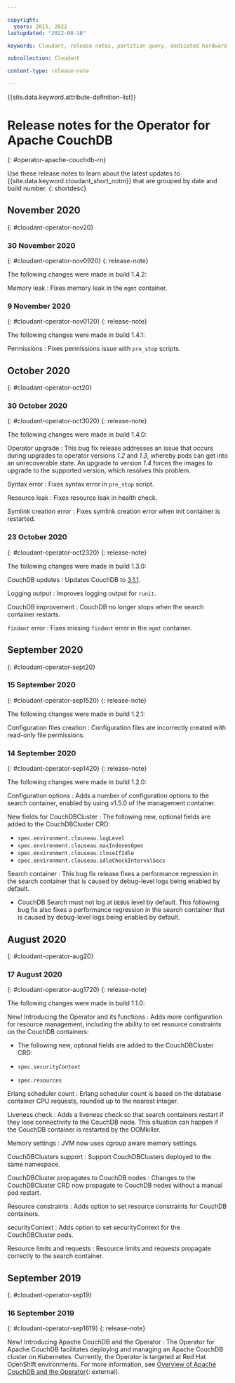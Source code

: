 ```yaml
---

copyright:
  years: 2015, 2022
lastupdated: "2022-08-18"

keywords: Cloudant, release notes, partition query, dedicated hardware plan, couchdb 

subcollection: Cloudant

content-type: release-note

---
```


{{site.data.keyword.attribute-definition-list}}

# Release notes for the Operator for Apache CouchDB
{: #operator-apache-couchdb-rn}

Use these release notes to learn about the latest updates to {{site.data.keyword.cloudant_short_notm}} that are grouped by date and build number.
{: shortdesc}

## November 2020
{: #cloudant-operator-nov20}


### 30 November 2020
{: #cloudant-operator-nov0920}
{: release-note}

The following changes were made in build 1.4.2:

Memory leak
:   Fixes memory leak in the `mgmt` container.

### 9 November 2020
{: #cloudant-operator-nov0120}
{: release-note}

The following changes were made in build 1.4.1:

Permissions
:   Fixes permissions issue with `pre_stop` scripts.
 
## October 2020
{: #cloudant-operator-oct20}

### 30 October 2020
{: #cloudant-operator-oct3020}
{: release-note}

The following changes were made in build 1.4.0:

Operator upgrade
:   This bug fix release addresses an issue that occurs during upgrades to operator versions *1.2* and *1.3*, whereby pods can get into an unrecoverable state. An upgrade to version *1.4* forces the images to upgrade to the supported version, which resolves this problem.

Syntax error
:   Fixes syntax error in `pre_stop` script.

Resource leak
:   Fixes resource leak in health check.

Symlink creation error
: Fixes symlink creation error when init container is restarted.

### 23 October 2020 
{: #cloudant-operator-oct2320}
{: release-note}

The following changes were made in build 1.3.0:

CouchDB updates
:   Updates CouchDB to [3.1.1](https://docs.couchdb.org/en/latest/whatsnew/3.1.html#version-3-1-1).

Logging output
:   Improves logging output for `runit`.

CouchDB improvement
:   CouchDB no longer stops when the search container restarts.

`findmnt` error
:   Fixes missing `findmnt` error in the `mgmt` container.

## September 2020
{: #cloudant-operator-sept20}

### 15 September 2020
{: #cloudant-operator-sep1520}
{: release-note}

The following changes were made in build 1.2.1:

Configuration files creation
:   Configuration files are incorrectly created with read-only file permissions.

### 14 September 2020
{: #cloudant-operator-sep1420}
{: release-note}

The following changes were made in build 1.2.0:

Configuration options
:   Adds a number of configuration options to the search container, enabled by using v1.5.0 of the management container.

New fields for CouchDBCluster 
:   The following new, optional fields are added to the CouchDBCluster CRD:    
- `spec.environment.clouseau.logLevel`    
- `spec.environment.clouseau.maxIndexesOpen`    
- `spec.environment.clouseau.closeIfIdle`    
- `spec.environment.clouseau.idleCheckIntervalSecs`    

Search container
:   This bug fix release fixes a performance regression in the search container that is caused by debug-level logs being enabled by default.
- CouchDB Search must not log at `DEBUG` level by default. This following bug fix also fixes a performance regression in the search container that is caused by debug-level logs being enabled by default.

## August 2020
{: #cloudant-operator-aug20}

### 17 August 2020
{: #cloudant-operator-aug1720}
{: release-note}

The following changes were made in build 1.1.0:

New! Introducing the Operator and its functions
:   Adds more configuration for resource management, including the ability to set resource constraints on the CouchDB containers:

- The following new, optional fields are added to the CouchDBCluster CRD:    

- `spec.securityContext`    
- `spec.resources`    

Erlang scheduler count
:   Erlang scheduler count is based on the database container CPU requests, rounded up to the nearest integer.

Liveness check
:   Adds a liveness check so that search containers restart if they lose connectivity to the CouchDB node. This situation can happen if the CouchDB container is restarted by the OOMkiller.

Memory settings
:   JVM now uses cgroup aware memory settings.

CouchDBClusters support
:   Support CouchDBClusters deployed to the same namespace.

CouchDBCluster propagates to CouchDB nodes
:   Changes to the CouchDBCluster CRD now propagate to CouchDB nodes without a manual pod restart.

Resource constraints
:   Adds option to set resource constraints for CouchDB containers.

securityContext 
:   Adds option to set securityContext for the CouchDBCluster pods.

Resource limits and requests
:   Resource limits and requests propagate correctly to the search container.

## September 2019
{: #cloudant-operator-sep19}

### 16 September 2019
{: #cloudant-operator-sep1619}
{: release-note}

New! Introducing Apache CouchDB and the Operator
:   The Operator for Apache CouchDB facilitates deploying and managing an Apache CouchDB cluster on Kubernetes. Currently, the Operator is targeted at Red Hat OpenShift environments. For more information, see [Overview of Apache CouchDB and the Operator](https://cloud.ibm.com/docs/Cloudant?topic=Cloudant-apache-couchdb-overview){: external}.
